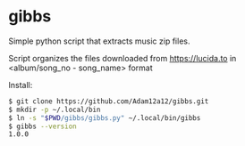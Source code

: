 # gibbs
Simple python script that extracts music zip files.

Script organizes the files downloaded from https://lucida.to in <album/song_no - song_name> format

Install:


```sh
$ git clone https://github.com/Adam12a12/gibbs.git
$ mkdir -p ~/.local/bin
$ ln -s "$PWD/gibbs/gibbs.py" ~/.local/bin/gibbs
$ gibbs --version
1.0.0
```
